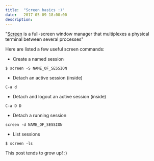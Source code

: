 ```yaml
---
title:  "Screen basics :)"
date:   2017-05-09 18:00:00
description:
---
```


"[Screen][screen] is a full-screen window manager that multiplexes a physical terminal between several processes"

Here are listed a few useful screen commands:

* Create a named session
```
$ screen -S NAME_OF_SESSION
```

* Detach an active session (inside)
```
C-a d
```

* Detach and logout an active session (inside)
```
C-a D D
```

* Detach a running session
```
screen -d NAME_OF_SESSION
```

* List sessions
```
$ screen -ls
```

This post tends to grow up! :)

[screen]: https://www.gnu.org/software/screen/manual/screen.html